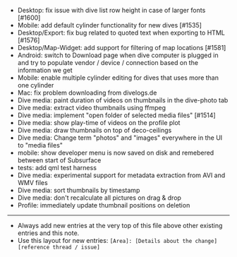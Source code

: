 - Desktop: fix issue with dive list row height in case of larger fonts [#1600]
- Mobile: add default cylinder functionality for new dives [#1535]
- Desktop/Export: fix bug related to quoted text when exporting to HTML [#1576]
- Desktop/Map-Widget: add support for filtering of map locations [#1581]
- Android: switch to Download page when dive computer is plugged in and try to
  populate vendor / device / connection based on the information we get
- Mobile: enable multiple cylinder editing for dives that uses more than one cylinder 
- Mac: fix problem downloading from divelogs.de
- Dive media: paint duration of videos on thumbnails in the dive-photo tab
- Dive media: extract video thumbnails using ffmpeg
- Dive media: implement "open folder of selected media files" [#1514]
- Dive media: show play-time of videos on the profile plot
- Dive media: draw thumbnails on top of deco-ceilings
- Dive media: Change term "photos" and "images" everywhere in the UI to "media files"
- mobile: show developer menu is now saved on disk and remebered between start of Subsurface
- tests: add qml test harness
- Dive media: experimental support for metadata extraction from AVI and WMV files
- Dive media: sort thumbnails by timestamp
- Dive media: don't recalculate all pictures on drag & drop
- Profile: immediately update thumbnail positions on deletion
---
* Always add new entries at the very top of this file above other existing entries and this note.
* Use this layout for new entries: `[Area]: [Details about the change] [reference thread / issue]`
